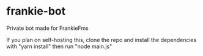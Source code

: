 # frankie-bot
Private bot made for FrankieFms

If you plan on self-hosting this, clone the repo and install the dependencies with "yarn install" then run "node main.js"
